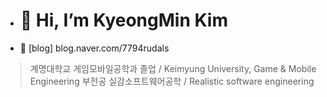 - <h1> 👋 Hi, I’m KyeongMin Kim </h1>
- 👀 [blog] blog.naver.com/7794rudals

>계명대학교 게임모바일공학과 졸업 / Keimyung University, Game & Mobile Engineering
>부전공 실감소프트웨어공학 / Realistic software engineering
<!---
RuDaz7/RuDaz7 is a ✨ special ✨ repository because its `README.md` (this file) appears on your GitHub profile.
You can click the Preview link to take a look at your changes.
--->
